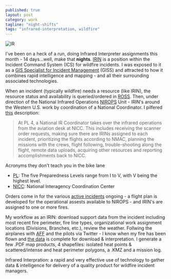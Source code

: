 ```yaml
---
published: true
layout: post
category: work
tagline: "night-shifts"
tags: "infrared-interpretation, wildfire"
---
```


![IR](http://farm4.staticflickr.com/3799/9548967970_02f185d5de.jpg)

I've been on a heck of a run, doing Infrared Interpreter assignments this month - 14 days...well, make that **nights**. [IRIN](http://www.nationalfiretraining.net/catalog/detail/code/S443) is a position within the Incident Command System (ICS) for wildfire incidents. I was exposed to it as a [GIS Specialist for Incident Management](http://www.nationalfiretraining.net/catalog/detail/code/S341) (GISS) and attracted to how it combines rapid intelligence and mapping - and all their surrounding associated technologies.

When an incident (typically wildfire) needs a resource (like IRIN), the resource status and availability is queried/ordered in [ROSS](http://ross.nwcg.gov/aboutross.html). Then, under direction of the National Infrared Operations [NIROPS](http://nirops.fs.fed.us/pages/about) Unit - IRIN's around the Western U.S. work by coordination of a National Coordinator. I pilfered [this](http://www.wrightwoodfsc.com/StationFire/NIROPS_Poster_Jan2008.pdf) description:

> At PL 4, a National IR Coordinator takes over the infrared operations from
the aviation desk at NICC. This includes receiving the scanner order 
requests, making sure there are IRINs assigned to each incident, prioritizing 
the flights according to NMAC, planning the missions with the crews, flight
following, trouble-shooting along the flight, remote data uploads, acquiring
other resources and reporting accomplishments back to NICC.  

Acronyms they don't teach you in the bike lane
 
- [PL][0]: The five Preparedness Levels range from I to V, with V being the highest level.   
- [NICC][1]: National Interagency Coordination Center 

Orders come in for the various [active incidents](http://activefiremaps.fs.fed.us/) ongoing - a flight plan is developed for the operational assests available to NIROPS - and IRIN's are assigned to one or more fires.

My workflow as an IRIN: download support data from the incident including most recent fire perimeter, fire line types, organizational work assignment locations (Divisions, Branches, etc.), review the weather. Follwing the airplanes with [AFF](https://www.aff.gov/) and the pilots via Twitter - I know when my fire has been flown and [the data](http://nirops.fs.fed.us/pages/imagery) is complete for download & interpretation. I generate a few .PDF map products, 4 shapefiles: isolated heat points & scattered/intense and heat perimeter polygons, a .KMZ and a mission log.

Infrared Interpration: a rapid and very effective use of technology to gather data & intelligence for delivery of a quality product for wildfire incident managers.

[0]: http://www.nifc.gov/fireInfo/fireinfo_prepLevels.html

[1]: http://www.nifc.gov/nicc/index.htm